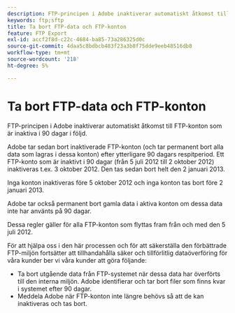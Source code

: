 ```yaml
---
description: FTP-principen i Adobe inaktiverar automatiskt åtkomst till FTP-konton som är inaktiva i 90 dagar i följd.
keywords: ftp;sftp
title: Ta bort FTP-data och FTP-konton
feature: FTP Export
exl-id: accf2f8d-c22c-4684-ba85-73a286325d0c
source-git-commit: 4daa5c8bdbcb483f23a3b8f75dde9eeb48516db8
workflow-type: tm+mt
source-wordcount: '218'
ht-degree: 5%

---
```


# Ta bort FTP-data och FTP-konton

FTP-principen i Adobe inaktiverar automatiskt åtkomst till FTP-konton som är inaktiva i 90 dagar i följd.

Adobe tar sedan bort inaktiverade FTP-konton (och tar permanent bort alla data som lagras i dessa konton) efter ytterligare 90 dagars respitperiod. Ett FTP-konto som är inaktivt i 90 dagar (från 5 juli 2012 till 2 oktober 2012) inaktiveras t.ex. 3 oktober 2012. Den tas sedan bort helt den 2 januari 2013.

Inga konton inaktiveras före 5 oktober 2012 och inga konton tas bort före 2 januari 2013.

Adobe tar också permanent bort gamla data i aktiva konton om dessa data inte har använts på 90 dagar.

Dessa regler gäller för alla FTP-konton som flyttas fram från och med den 5 juli 2012.

För att hjälpa oss i den här processen och för att säkerställa den förbättrade FTP-miljön fortsätter att tillhandahålla säker och tillförlitlig dataöverföring för våra kunder ber vi våra kunder att göra följande:

* Ta bort utgående data från FTP-systemet när dessa data har överförts till den interna miljön. Adobe identifierar och tar bort filer som finns kvar i systemet efter 90 dagar.
* Meddela Adobe när FTP-konton inte längre behövs så att de kan inaktiveras och tas bort.
